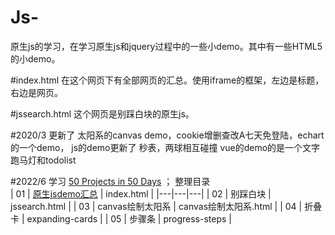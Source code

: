 # Js-
原生js的学习，在学习原生js和jquery过程中的一些小demo。其中有一些HTML5的小demo。


#index.html
在这个网页下有全部网页的汇总。使用iframe的框架，左边是标题，右边是网页。

#jssearch.html 
这个网页是别踩白块的原生js。

#2020/3
更新了
太阳系的canvas demo，cookie增删查改A七天免登陆，echart的一个demo，
js的demo更新了 秒表，两球相互碰撞
vue的demo的是一个文字跑马灯和todolist

#2022/6
学习 [50 Projects in 50 Days](https://github.com/bradtraversy/50projects50days) ； 整理目录  
| 01  | [原生jsdemo汇总](https://shootfrie.github.io/Js-/) | index.html |
|---|---|---|
|  02 | 别踩白块  | jssearch.html |
|  03 | canvas绘制太阳系 | canvas绘制太阳系.html |
|  04 | 折叠卡  | expanding-cards |
|  05 | 步骤条  | progress-steps |

